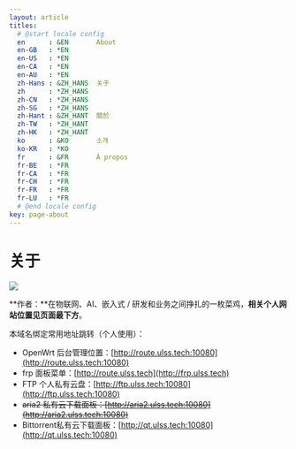```yaml
---
layout: article
titles:
  # @start locale config
  en      : &EN       About
  en-GB   : *EN
  en-US   : *EN
  en-CA   : *EN
  en-AU   : *EN
  zh-Hans : &ZH_HANS  关于
  zh      : *ZH_HANS
  zh-CN   : *ZH_HANS
  zh-SG   : *ZH_HANS
  zh-Hant : &ZH_HANT  關於
  zh-TW   : *ZH_HANT
  zh-HK   : *ZH_HANT
  ko      : &KO       소개
  ko-KR   : *KO
  fr      : &FR       À propos
  fr-BE   : *FR
  fr-CA   : *FR
  fr-CH   : *FR
  fr-FR   : *FR
  fr-LU   : *FR
  # @end locale config
key: page-about
---
```


# 关于

![](https://img-1253341704.cos.ap-shanghai.myqcloud.com/PICREWS5922.png)

**作者：**在物联网、AI、嵌入式 / 研发和业务之间挣扎的一枚菜鸡，**相关个人网站位置见页面最下方**。

本域名绑定常用地址跳转（个人使用）：

- OpenWrt 后台管理位置：[http://route.ulss.tech:10080](http://route.ulss.tech:10080)
- frp 面板菜单：[http://route.ulss.tech](http://frp.ulss.tech)
- FTP 个人私有云盘：[http://ftp.ulss.tech:10080](http://ftp.ulss.tech:10080)
- ~~aria2 私有云下载面板：[http://aria2.ulss.tech:10080](http://aria2.ulss.tech:10080)~~
- Bittorrent私有云下载面板：[http://qt.ulss.tech:10080](http://qt.ulss.tech:10080)

